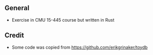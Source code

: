 ## General 
- Exercise in CMU 15-445 course but written in Rust
## Credit 
- Some code was copied from https://github.com/erikgrinaker/toydb
